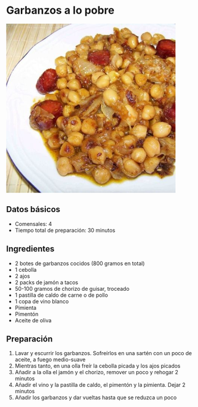 # Garbanzos a lo pobre

<div class="imagen">
    <img src="images/garbanzos_a_lo_pobre.jpg">
</div>

## Datos básicos

* Comensales: 4
* Tiempo total de preparación: 30 minutos

## Ingredientes

* 2 botes de garbanzos cocidos (800 gramos en total)
* 1 cebolla
* 2 ajos
* 2 packs de jamón a tacos
* 50-100 gramos de chorizo de guisar, troceado
* 1 pastilla de caldo de carne o de pollo
* 1 copa de vino blanco
* Pimienta
* Pimentón
* Aceite de oliva

## Preparación

1. Lavar y escurrir los garbanzos. Sofreírlos en una sartén con un poco de aceite, a fuego medio-suave
2. Mientras tanto, en una olla freír la cebolla picada y los ajos picados
3. Añadir a la olla el jamón y el chorizo, remover un poco y rehogar 2 minutos
4. Añadir el vino y la pastilla de caldo, el pimentón y la pimienta. Dejar 2 minutos
5. Añadir los garbanzos y dar vueltas hasta que se reduzca un poco